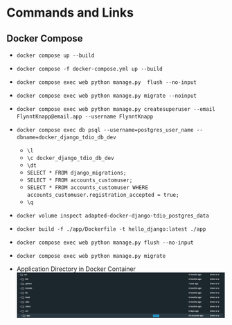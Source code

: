 # Commands and Links

## Docker Compose

- `docker compose up --build`
- `docker compose -f docker-compose.yml up --build`
- `docker compose exec web python manage.py  flush --no-input`
- `docker compose exec web python manage.py migrate --noinput`
- `docker compose exec web python manage.py createsuperuser --email FlynntKnapp@email.app --username FlynntKnapp`

- `docker compose exec db psql --username=postgres_user_name --dbname=docker_django_tdio_db_dev`
    - `\l`
    - `\c docker_django_tdio_db_dev`
    - `\dt`
    - `SELECT * FROM django_migrations;`
    - `SELECT * FROM accounts_customuser;`
    - `SELECT * FROM accounts_customuser WHERE accounts_customuser.registration_accepted = true;`
    - `\q`
- `docker volume inspect adapted-docker-django-tdio_postgres_data`

- `docker build -f ./app/Dockerfile -t hello_django:latest ./app`

- `docker compose exec web python manage.py flush --no-input`
- `docker compose exec web python manage.py migrate`

- Application Directory in Docker Container
    ![Application directory in Docker Container](../documentation_images/ApplicationLocation.png)